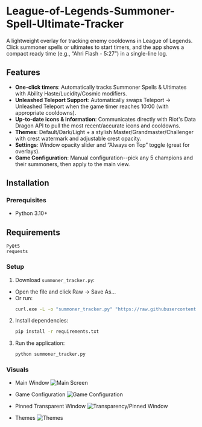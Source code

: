 # League-of-Legends-Summoner-Spell-Ultimate-Tracker
A lightweight overlay for tracking enemy cooldowns in League of Legends. Click summoner spells or ultimates to start timers, and the app shows a compact ready time (e.g., “Ahri Flash - 5:27”) in a single-line log.

## Features  
- **One-click timers**: Automatically tracks Summoner Spells & Ultimates with Ability Haste/Lucidity/Cosmic modifiers.
- **Unleashed Teleport Support**: Automatically swaps Teleport -> Unleashed Teleport when the game timer reaches 10:00 (with appropriate cooldowns).
- **Up-to-date icons & information**: Communicates directly with Riot's Data Dragon API to pull the most recent/accurate icons and cooldowns.
- **Themes**: Default/Dark/Light + a stylish Master/Grandmaster/Challenger with crest watermark and adjustable crest opacity.  
- **Settings**: Window opacity slider and “Always on Top” toggle (great for overlays).
- **Game Configuration**: Manual configuration--pick any 5 champions and their summoners, then apply to the main view.

## Installation  

### Prerequisites  
- Python 3.10+  

## Requirements  

```
PyQt5
requests
```

### Setup  

1. Download ```summoner_tracker.py```:
- Open the file and click Raw → Save As...
- Or run:
   ```sh
   curl.exe -L -o "summoner_tracker.py" "https://raw.githubusercontent.com/Borping/League-of-Legends-Summoner-Spell-Ultimate-Tracker/main/summoner_tracker.py"
   ```  

2. Install dependencies:  
   ```sh
   pip install -r requirements.txt  
   ```  

3. Run the application:  
   ```sh
   python summoner_tracker.py
   ```  

### Visuals
- Main Window
![Main Screen](https://i.imgur.com/GCLgOO1.png)

- Game Configuration
![Game Configuration](https://i.imgur.com/tK1Pwzt.png)

- Pinned Transparent Window
![Transparency/Pinned Window](https://i.imgur.com/uxIogzn.png)

- Themes
![Themes](https://i.imgur.com/HbMaZHh.png)

